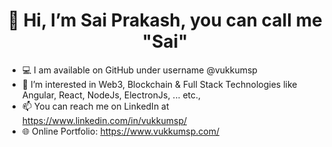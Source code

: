 <!-- 
refer to below sources for readme.md docs: 

https://docs.readme.com/rdmd/docs/getting-started
https://github.com/tchapi/markdown-cheatsheet/blob/master/README.md
https://github.com/adam-p/markdown-here/wiki/Markdown-Cheatsheet
-->
<h1 align="center"> 👋 Hi, I’m Sai Prakash, you can call me "Sai" </h1>

- 💻 I am available on GitHub under username @vukkumsp
- 👀 I’m interested in Web3, Blockchain & Full Stack Technologies like Angular, React, NodeJs, ElectronJs, ... etc.,
- 📫 You can reach me on LinkedIn at https://www.linkedin.com/in/vukkumsp/
- 🌐 Online Portfolio: https://www.vukkumsp.com/
<!-- - 🖥️ My Blog on Wordpress.com at https://expansionjournal.wordpress.com -->
<!--
---------------------------------------------------

| 📅⌛🎯 Daily Goals for 2024|📅🌱🎯 Long term Goals for 2024|
|---|---|
| 1. 1 hour Workout everyday      | - Build a DApp Frontend with Angular |
| 2. 1 hour walk ( ~ 6 km )      | - Build a DApp Full Stack (with NodeJS in backend)|
| 3. Only total 2 hourS screen time per day | - Complete AWS Associate Developer Certification|


---------------------------------------------------

<h2 align="center"> 📅⌛🎯 Daily Goals for 2024: </h2> 

  1. 1 hour Workout everyday
  2. 1 hour walk ( ~ 6 km )
  3. Only total 2 hourS screen time per day

---------------------------------------------------
<h2 align="center"> 📅🌱🎯 Long term Goals for 2024: </h2> 
-->
<!--
  - [ ] Practice Problem Solving everyday
      - [ ] Complete blind 75 problems (at least 1 problem per day)
      -  ( https://leetcode.com/discuss/general-discussion/460599/blind-75-leetcode-questions )
          -  Once Blind 75 is completed, prepare a new plan to follow problem-solving.
-->
<!--
  - [ ] Build a DApp Frontend with Angular
  - [ ] Build a DApp Full Stack (with NodeJS in backend)
  - [ ] Complete AWS Associate Developer Certification
 
---------------------------------------------------
-->
<!--
- 
  - - [ ]  NgRx State Management Library, 
     -  - [ ] Goal 1: Build some Basic Angular App with all NgRx concepts combined.
  - - [ ]  Nativescript + Angular, 
     -  - [x] Goal 1: Build some Basic Nativescript + Angular App.
     -  - [ ] Goal 2: Build a Nativescript App that also works as a Web App using same Codebase (Angular).
  - - [ ]  dApp development
     -  - [ ] Goal 1: Build a Basic dApp using only front-end & blockchain server tightly coupled with front-end.
     -  - [ ] Goal 2: Build a full stack dApp where only backend interacts with blockchain server.
  - - [ ]  Authorization Server using Springboot, -->
<!-- - 🎨🖌️ Checkout my Art on Instagram @dopamine.artist https://www.instagram.com/dopamine.artist -->
<!-- - 💬 Ping me on Instagram @vukkumsp https://www.instagram.com/vukkumsp -->
<!--- - 💞️ I’m looking to collaborate on ... --->

<!-- - 🖥️ My Blog on Wordpress.com at https://expansionjournal.wordpress.com -->
<!---
vsaiprakash/vsaiprakash is a ✨ special ✨ repository because its `README.md` (this file) appears on your GitHub profile.
You can click the Preview link to take a look at your changes.

https://github.com/tchapi/markdown-cheatsheet/blob/master/README.md
--->
